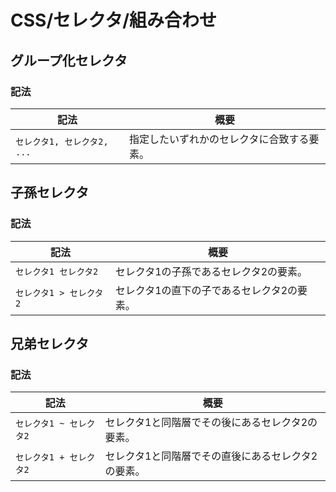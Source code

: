 # CSS/セレクタ/組み合わせ

## グループ化セレクタ

### 記法

| 記法                        | 概要                                       |
| --------------------------- | ------------------------------------------ |
| `セレクタ1, セレクタ2, ...` | 指定したいずれかのセレクタに合致する要素。 |

## 子孫セレクタ

### 記法

| 記法                    | 概要                                       |
| ----------------------- | ------------------------------------------ |
| `セレクタ1 セレクタ2`   | セレクタ1の子孫であるセレクタ2の要素。     |
| `セレクタ1 > セレクタ2` | セレクタ1の直下の子であるセレクタ2の要素。 |

## 兄弟セレクタ

### 記法

| 記法                    | 概要                                               |
| ----------------------- | -------------------------------------------------- |
| `セレクタ1 ~ セレクタ2` | セレクタ1と同階層でその後にあるセレクタ2の要素。   |
| `セレクタ1 + セレクタ2` | セレクタ1と同階層でその直後にあるセレクタ2の要素。 |
